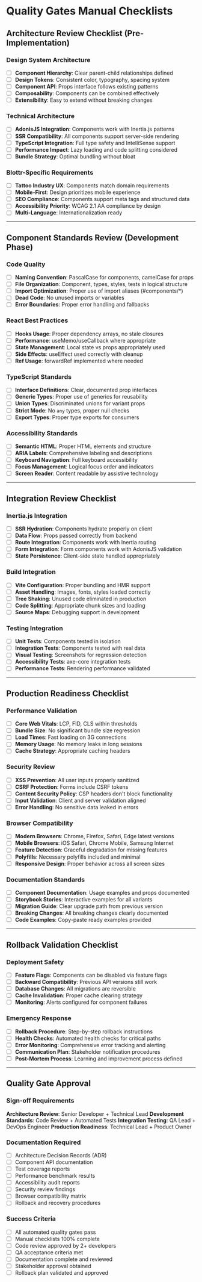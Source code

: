 # Quality Gates Manual Checklists

## Architecture Review Checklist (Pre-Implementation)

### Design System Architecture

- [ ] **Component Hierarchy**: Clear parent-child relationships defined
- [ ] **Design Tokens**: Consistent color, typography, spacing system
- [ ] **Component API**: Props interface follows existing patterns
- [ ] **Composability**: Components can be combined effectively
- [ ] **Extensibility**: Easy to extend without breaking changes

### Technical Architecture

- [ ] **AdonisJS Integration**: Components work with Inertia.js patterns
- [ ] **SSR Compatibility**: All components support server-side rendering
- [ ] **TypeScript Integration**: Full type safety and IntelliSense support
- [ ] **Performance Impact**: Lazy loading and code splitting considered
- [ ] **Bundle Strategy**: Optimal bundling without bloat

### Blottr-Specific Requirements

- [ ] **Tattoo Industry UX**: Components match domain requirements
- [ ] **Mobile-First**: Design prioritizes mobile experience
- [ ] **SEO Compliance**: Components support meta tags and structured data
- [ ] **Accessibility Priority**: WCAG 2.1 AA compliance by design
- [ ] **Multi-Language**: Internationalization ready

---

## Component Standards Review (Development Phase)

### Code Quality

- [ ] **Naming Convention**: PascalCase for components, camelCase for props
- [ ] **File Organization**: Component, types, styles, tests in logical
      structure
- [ ] **Import Optimization**: Proper use of import aliases (#components/\*)
- [ ] **Dead Code**: No unused imports or variables
- [ ] **Error Boundaries**: Proper error handling and fallbacks

### React Best Practices

- [ ] **Hooks Usage**: Proper dependency arrays, no stale closures
- [ ] **Performance**: useMemo/useCallback where appropriate
- [ ] **State Management**: Local state vs props appropriately used
- [ ] **Side Effects**: useEffect used correctly with cleanup
- [ ] **Ref Usage**: forwardRef implemented where needed

### TypeScript Standards

- [ ] **Interface Definitions**: Clear, documented prop interfaces
- [ ] **Generic Types**: Proper use of generics for reusability
- [ ] **Union Types**: Discriminated unions for variant props
- [ ] **Strict Mode**: No `any` types, proper null checks
- [ ] **Export Types**: Proper type exports for consumers

### Accessibility Standards

- [ ] **Semantic HTML**: Proper HTML elements and structure
- [ ] **ARIA Labels**: Comprehensive labeling and descriptions
- [ ] **Keyboard Navigation**: Full keyboard accessibility
- [ ] **Focus Management**: Logical focus order and indicators
- [ ] **Screen Reader**: Content readable by assistive technology

---

## Integration Review Checklist

### Inertia.js Integration

- [ ] **SSR Hydration**: Components hydrate properly on client
- [ ] **Data Flow**: Props passed correctly from backend
- [ ] **Route Integration**: Components work with Inertia routing
- [ ] **Form Integration**: Form components work with AdonisJS validation
- [ ] **State Persistence**: Client-side state handled appropriately

### Build Integration

- [ ] **Vite Configuration**: Proper bundling and HMR support
- [ ] **Asset Handling**: Images, fonts, styles loaded correctly
- [ ] **Tree Shaking**: Unused code eliminated in production
- [ ] **Code Splitting**: Appropriate chunk sizes and loading
- [ ] **Source Maps**: Debugging support in development

### Testing Integration

- [ ] **Unit Tests**: Components tested in isolation
- [ ] **Integration Tests**: Components tested with real data
- [ ] **Visual Testing**: Screenshots for regression detection
- [ ] **Accessibility Tests**: axe-core integration tests
- [ ] **Performance Tests**: Rendering performance validated

---

## Production Readiness Checklist

### Performance Validation

- [ ] **Core Web Vitals**: LCP, FID, CLS within thresholds
- [ ] **Bundle Size**: No significant bundle size regression
- [ ] **Load Times**: Fast loading on 3G connections
- [ ] **Memory Usage**: No memory leaks in long sessions
- [ ] **Cache Strategy**: Appropriate caching headers

### Security Review

- [ ] **XSS Prevention**: All user inputs properly sanitized
- [ ] **CSRF Protection**: Forms include CSRF tokens
- [ ] **Content Security Policy**: CSP headers don't block functionality
- [ ] **Input Validation**: Client and server validation aligned
- [ ] **Error Handling**: No sensitive data leaked in errors

### Browser Compatibility

- [ ] **Modern Browsers**: Chrome, Firefox, Safari, Edge latest versions
- [ ] **Mobile Browsers**: iOS Safari, Chrome Mobile, Samsung Internet
- [ ] **Feature Detection**: Graceful degradation for missing features
- [ ] **Polyfills**: Necessary polyfills included and minimal
- [ ] **Responsive Design**: Proper behavior across all screen sizes

### Documentation Standards

- [ ] **Component Documentation**: Usage examples and props documented
- [ ] **Storybook Stories**: Interactive examples for all variants
- [ ] **Migration Guide**: Clear upgrade path from previous version
- [ ] **Breaking Changes**: All breaking changes clearly documented
- [ ] **Code Examples**: Copy-paste ready examples provided

---

## Rollback Validation Checklist

### Deployment Safety

- [ ] **Feature Flags**: Components can be disabled via feature flags
- [ ] **Backward Compatibility**: Previous API versions still work
- [ ] **Database Changes**: All migrations are reversible
- [ ] **Cache Invalidation**: Proper cache clearing strategy
- [ ] **Monitoring**: Alerts configured for component failures

### Emergency Response

- [ ] **Rollback Procedure**: Step-by-step rollback instructions
- [ ] **Health Checks**: Automated health checks for critical paths
- [ ] **Error Monitoring**: Comprehensive error tracking and alerting
- [ ] **Communication Plan**: Stakeholder notification procedures
- [ ] **Post-Mortem Process**: Learning and improvement process defined

---

## Quality Gate Approval

### Sign-off Requirements

**Architecture Review**: Senior Developer + Technical Lead **Development
Standards**: Code Review + Automated Tests **Integration Testing**: QA Lead +
DevOps Engineer **Production Readiness**: Technical Lead + Product Owner

### Documentation Required

- [ ] Architecture Decision Records (ADR)
- [ ] Component API documentation
- [ ] Test coverage reports
- [ ] Performance benchmark results
- [ ] Accessibility audit reports
- [ ] Security review findings
- [ ] Browser compatibility matrix
- [ ] Rollback and recovery procedures

### Success Criteria

- [ ] All automated quality gates pass
- [ ] Manual checklists 100% complete
- [ ] Code review approved by 2+ developers
- [ ] QA acceptance criteria met
- [ ] Documentation complete and reviewed
- [ ] Stakeholder approval obtained
- [ ] Rollback plan validated and approved
